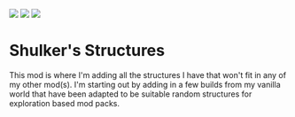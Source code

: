![](http://cf.way2muchnoise.eu/title/390650.svg) ![](http://cf.way2muchnoise.eu/full_390650_downloads.svg) ![](http://cf.way2muchnoise.eu/versions/390650.svg)
# Shulker's Structures

This mod is where I'm adding all the structures I have that won't fit in any of my other mod(s). I'm starting out by adding in a few builds from my vanilla world that have been adapted to be suitable random structures for exploration based mod packs.
